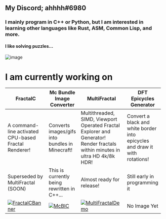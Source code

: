 ## My Discord; ahhhh#6980
### I mainly program in C++ or Python, but I am interested in learning other languages like Rust, ASM, Common Lisp, and more.
#### I like solving puzzles...
![image](https://projecteuler.net/profile/ahhhh6980.png)
# I am currently working on
| FractalC | Mc Bundle Image Converter | MultiFractal | DFT Epicycles Generator |
|----------|---------------------------| ------------ | ----------------------- |
| A command-line activated CPU-based Fractal Renderer!| Converts images/gifs into bundles in Minecraft!| Multithreaded, SIMD, Viewport Operated Fractal Explorer and Generator! Render fractals within minutes in ultra HD 4k/8k HDR! | Convert a black and white border into epicycles and draw it with rotations! |
|Superseded by MultiFractal (SOON)|This is currently being rewritten in C++...| Almost ready for release! | Still early in programming it |
|[![FractalCBanner](https://ninja.dog/24RWVN.png)](https://github.com/ahhhh6980/FractalC)|[![McBIC](https://ninja.dog/jrUYHH.png)](https://github.com/ahhhh6980/McBundleImageConverter)| [![MultiFractalDemo](https://ninja.dog/EqAMTO.jpg)]() | No Image Yet |
